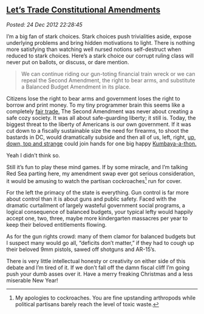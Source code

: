  
[Let’s Trade Constitutional Amendments](https://bakerjd99.wordpress.com/2012/12/24/lets-trade-constitutional-amendments/)
------------------------------------------------------------------------------------------------------------------------

*Posted: 24 Dec 2012 22:28:45*

I’m a big fan of stark choices. Stark choices push trivialities aside,
expose underlying problems and bring hidden motivations to light. There
is nothing more satisfying than watching well nursed notions
self-destruct when reduced to stark choices. Here’s a stark choice our
corrupt ruling class will never put on ballots, or discuss, or dare
mention.

> We can continue riding our gun-toting financial train wreck or we can
> repeal the Second Amendment, the right to bear arms, and substitute a
> Balanced Budget Amendment in its place.

Citizens lose the right to bear arms and government loses the right to
borrow and print money. To my tiny programmer brain this seems like a
completely [fair
trade.](https://www.globalexchange.org/programs/fairtrade) The Second
Amendment was never about creating a safe cozy society. It was all about
safe-guarding liberty; it still is. Today, the biggest threat to the
liberty of Americans is our own government. If it was cut down to a
fiscally sustainable size the need for firearms, to shoot the bastards
in DC, would dramatically subside and then all of us, left, right, [up,
down, top and
strange](https://public.web.cern.ch/public/en/science/standardmodel-en.html)
could join hands for one big happy
[Kumbaya-a-thon.](https://www.urbandictionary.com/define.php?term=kumbaya)

Yeah I didn’t think so.

Still it’s fun to play these mind games. If by some miracle, and I’m
talking Red Sea parting here, my amendment swap ever got serious
consideration, it would be amusing to watch the partisan cockroaches[^3591a]
run for cover.

For the left the primacy of the state is everything. Gun control is far
more about control than it is about guns and public safety. Faced with
the dramatic curtailment of largely wasteful government social programs,
a logical consequence of balanced budgets, your typical lefty would
happily accept one, two, three, maybe more kindergarten massacres per
year to keep their beloved entitlements flowing.

As for the gun rights crowd: many of them clamor for balanced budgets
but I suspect many would go all, “deficits don’t matter,” if they had to
cough up their beloved 9mm pistols, sawed off shotguns and AR-15’s.

There is very little intellectual honesty or creativity on either side
of this debate and I’m tired of it. If we don’t fall off the damn fiscal
cliff I’m going push your dumb asses over it. Have a merry freaking
Christmas and a less miserable New Year!

[^3591a]: My apologies to cockroaches. You are fine upstanding arthropods
    while political partisans barely reach the level of toxic waste.
